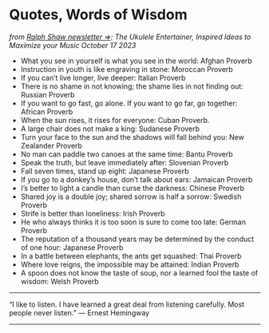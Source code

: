 # Quotes, Words of Wisdom

_from [Ralph Shaw newsletter &rArr;](https://ralphshaw.ca/newsletter/): The Ukulele Entertainer, Inspired Ideas to Maximize your Music October 17 2023_

- What you see in yourself is what you see in the world: Afghan Proverb
- Instruction in youth is like engraving in stone: Moroccan Proverb
- If you can’t live longer, live deeper: Italian Proverb
- There is no shame in not knowing; the shame lies in not finding out: Russian Proverb
- If you want to go fast, go alone. If you want to go far, go together: African Proverb
- When the sun rises, it rises for everyone: Cuban Proverb.
- A large chair does not make a king: Sudanese Proverb
- Turn your face to the sun and the shadows will fall behind you: New Zealander Proverb
- No man can paddle two canoes at the same time: Bantu Proverb
- Speak the truth, but leave immediately after: Slovenian Proverb
- Fall seven times, stand up eight: Japanese Proverb
- If you go to a donkey’s house, don’t talk about ears: Jamaican Proverb
- I’s better to light a candle than curse the darkness: Chinese Proverb
- Shared joy is a double joy; shared sorrow is half a sorrow: Swedish Proverb
- Strife is better than loneliness:  Irish Proverb
- He who always thinks it is too soon is sure to come too late: German Proverb
- The reputation of a thousand years may be determined by the conduct of one hour: Japanese Proverb
- In a battle between elephants, the ants get squashed: Thai Proverb
- Where love reigns, the impossible may be attained: Indian Proverb
- A spoon does not know the taste of soup, nor a learned fool the taste of wisdom: Welsh Proverb

----
“I like to listen. I have learned a great deal from listening carefully. Most people never listen.”
― Ernest Hemingway

----
